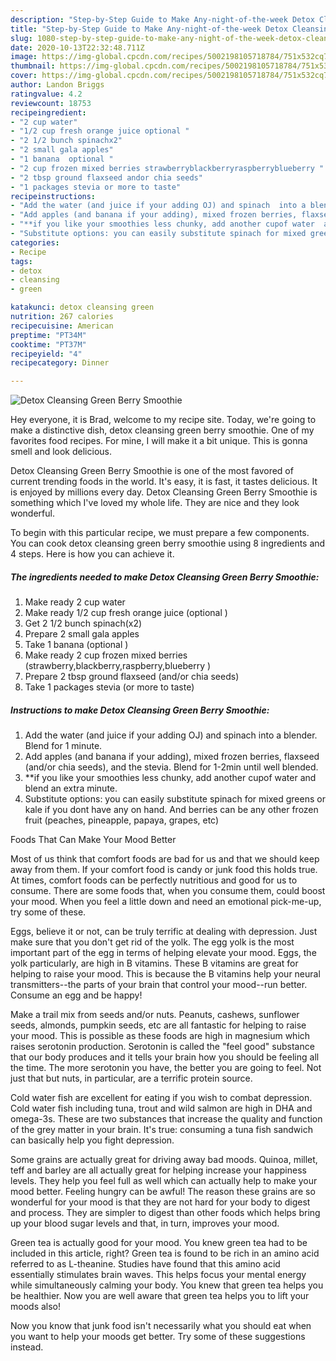 ```yaml
---
description: "Step-by-Step Guide to Make Any-night-of-the-week Detox Cleansing Green Berry Smoothie"
title: "Step-by-Step Guide to Make Any-night-of-the-week Detox Cleansing Green Berry Smoothie"
slug: 1080-step-by-step-guide-to-make-any-night-of-the-week-detox-cleansing-green-berry-smoothie
date: 2020-10-13T22:32:48.711Z
image: https://img-global.cpcdn.com/recipes/5002198105718784/751x532cq70/detox-cleansing-green-berry-smoothie-recipe-main-photo.jpg
thumbnail: https://img-global.cpcdn.com/recipes/5002198105718784/751x532cq70/detox-cleansing-green-berry-smoothie-recipe-main-photo.jpg
cover: https://img-global.cpcdn.com/recipes/5002198105718784/751x532cq70/detox-cleansing-green-berry-smoothie-recipe-main-photo.jpg
author: Landon Briggs
ratingvalue: 4.2
reviewcount: 18753
recipeingredient:
- "2 cup water"
- "1/2 cup fresh orange juice optional "
- "2 1/2 bunch spinachx2"
- "2 small gala apples"
- "1 banana  optional "
- "2 cup frozen mixed berries strawberryblackberryraspberryblueberry "
- "2 tbsp ground flaxseed andor chia seeds"
- "1 packages stevia or more to taste"
recipeinstructions:
- "Add the water (and juice if your adding OJ) and spinach  into a blender. Blend for 1 minute."
- "Add apples (and banana if your adding), mixed frozen berries, flaxseed (and/or chia seeds), and the stevia. Blend for 1-2min until well blended."
- "**if you like your smoothies less chunky, add another cupof water  and blend an extra minute."
- "Substitute options: you can easily substitute spinach for mixed greens or kale if you dont have any on hand. And berries can be any other frozen fruit (peaches, pineapple, papaya, grapes, etc)"
categories:
- Recipe
tags:
- detox
- cleansing
- green

katakunci: detox cleansing green 
nutrition: 267 calories
recipecuisine: American
preptime: "PT34M"
cooktime: "PT37M"
recipeyield: "4"
recipecategory: Dinner

---
```



![Detox Cleansing Green Berry Smoothie](https://img-global.cpcdn.com/recipes/5002198105718784/751x532cq70/detox-cleansing-green-berry-smoothie-recipe-main-photo.jpg)

Hey everyone, it is Brad, welcome to my recipe site. Today, we're going to make a distinctive dish, detox cleansing green berry smoothie. One of my favorites food recipes. For mine, I will make it a bit unique. This is gonna smell and look delicious.



Detox Cleansing Green Berry Smoothie is one of the most favored of current trending foods in the world. It's easy, it is fast, it tastes delicious. It is enjoyed by millions every day. Detox Cleansing Green Berry Smoothie is something which I've loved my whole life. They are nice and they look wonderful.


To begin with this particular recipe, we must prepare a few components. You can cook detox cleansing green berry smoothie using 8 ingredients and 4 steps. Here is how you can achieve it.

<!--inarticleads1-->

##### The ingredients needed to make Detox Cleansing Green Berry Smoothie:

1. Make ready 2 cup water
1. Make ready 1/2 cup fresh orange juice (optional )
1. Get 2 1/2 bunch spinach(x2)
1. Prepare 2 small gala apples
1. Take 1 banana  (optional )
1. Make ready 2 cup frozen mixed berries (strawberry,blackberry,raspberry,blueberry )
1. Prepare 2 tbsp ground flaxseed (and/or chia seeds)
1. Take 1 packages stevia (or more to taste)




<!--inarticleads2-->

##### Instructions to make Detox Cleansing Green Berry Smoothie:

1. Add the water (and juice if your adding OJ) and spinach  into a blender. Blend for 1 minute.
1. Add apples (and banana if your adding), mixed frozen berries, flaxseed (and/or chia seeds), and the stevia. Blend for 1-2min until well blended.
1. **if you like your smoothies less chunky, add another cupof water  and blend an extra minute.
1. Substitute options: you can easily substitute spinach for mixed greens or kale if you dont have any on hand. And berries can be any other frozen fruit (peaches, pineapple, papaya, grapes, etc)




Foods That Can Make Your Mood Better


Most of us think that comfort foods are bad for us and that we should keep away from them. If your comfort food is candy or junk food this holds true. At times, comfort foods can be perfectly nutritious and good for us to consume. There are some foods that, when you consume them, could boost your mood. When you feel a little down and need an emotional pick-me-up, try some of these.

Eggs, believe it or not, can be truly terrific at dealing with depression. Just make sure that you don't get rid of the yolk. The egg yolk is the most important part of the egg in terms of helping elevate your mood. Eggs, the yolk particularly, are high in B vitamins. These B vitamins are great for helping to raise your mood. This is because the B vitamins help your neural transmitters--the parts of your brain that control your mood--run better. Consume an egg and be happy!

Make a trail mix from seeds and/or nuts. Peanuts, cashews, sunflower seeds, almonds, pumpkin seeds, etc are all fantastic for helping to raise your mood. This is possible as these foods are high in magnesium which raises serotonin production. Serotonin is called the "feel good" substance that our body produces and it tells your brain how you should be feeling all the time. The more serotonin you have, the better you are going to feel. Not just that but nuts, in particular, are a terrific protein source.

Cold water fish are excellent for eating if you wish to combat depression. Cold water fish including tuna, trout and wild salmon are high in DHA and omega-3s. These are two substances that increase the quality and function of the grey matter in your brain. It's true: consuming a tuna fish sandwich can basically help you fight depression. 

Some grains are actually great for driving away bad moods. Quinoa, millet, teff and barley are all actually great for helping increase your happiness levels. They help you feel full as well which can actually help to make your mood better. Feeling hungry can be awful! The reason these grains are so wonderful for your mood is that they are not hard for your body to digest and process. They are simpler to digest than other foods which helps bring up your blood sugar levels and that, in turn, improves your mood.

Green tea is actually good for your mood. You knew green tea had to be included in this article, right? Green tea is found to be rich in an amino acid referred to as L-theanine. Studies have found that this amino acid essentially stimulates brain waves. This helps focus your mental energy while simultaneously calming your body. You knew that green tea helps you be healthier. Now you are well aware that green tea helps you to lift your moods also!

Now you know that junk food isn't necessarily what you should eat when you want to help your moods get better. Try  some  of  these  suggestions  instead.

